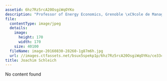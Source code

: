 ```yaml
---
assetid: 6hz7Rz5rcA20OsgiWqOYKo
description: "Professor of Energy Economics, Grenoble \xC9cole de Management (GEM)"
file:
  contentType: image/jpeg
  details:
    image:
      height: 170
      width: 170
    size: 40100
  fileName: image-20160830-28260-1g87m6h.jpg
  url: //images.ctfassets.net/bsux5spekp1p/6hz7Rz5rcA20OsgiWqOYKo/ce33c1da8a32deaf504240a7622d8a33/image-20160830-28260-1g87m6h.jpg
title: Joachim Schleich
---
```

No content found
